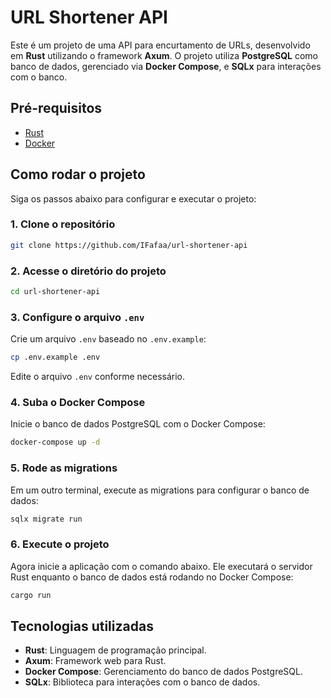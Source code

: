 # URL Shortener API

Este é um projeto de uma API para encurtamento de URLs, desenvolvido em **Rust** utilizando o framework **Axum**. O projeto utiliza **PostgreSQL** como banco de dados, gerenciado via **Docker Compose**, e **SQLx** para interações com o banco.

## Pré-requisitos

- [Rust](https://www.rust-lang.org/tools/install)
- [Docker](https://www.docker.com/)

## Como rodar o projeto

Siga os passos abaixo para configurar e executar o projeto:

### 1. Clone o repositório

```bash
git clone https://github.com/IFafaa/url-shortener-api
```

### 2. Acesse o diretório do projeto

```bash
cd url-shortener-api
```

### 3. Configure o arquivo `.env`

Crie um arquivo `.env` baseado no `.env.example`:

```bash
cp .env.example .env
```

Edite o arquivo `.env` conforme necessário.

### 4. Suba o Docker Compose

Inicie o banco de dados PostgreSQL com o Docker Compose:

```bash
docker-compose up -d
```

### 5. Rode as migrations

Em um outro terminal, execute as migrations para configurar o banco de dados:

```bash
sqlx migrate run
```

### 6. Execute o projeto

Agora inicie a aplicação com o comando abaixo. Ele executará o servidor Rust enquanto o banco de dados está rodando no Docker Compose:

```bash
cargo run
```

## Tecnologias utilizadas

- **Rust**: Linguagem de programação principal.
- **Axum**: Framework web para Rust.
- **Docker Compose**: Gerenciamento do banco de dados PostgreSQL.
- **SQLx**: Biblioteca para interações com o banco de dados.
